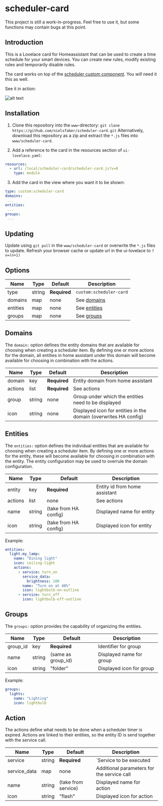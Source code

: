 # scheduler-card

This project is still a work-in-progress. Feel free to use it, but some functions may contain bugs at this point.

## Introduction
This is a Lovelace card for Homeassistant that can be used to create a time schedule for your smart devices.
You can create new rules, modify existing rules and temporarily disable rules.

The card works on top of the [scheduler custom component](https://github.com/nielsfaber/scheduler-component). You *will* need it this as well.

See it in action:

![alt text](https://github.com/nielsfaber/scheduler-card/blob/master/screenshots/Demonstration.gif?raw=true "demonstration video")

## Installation

1. Clone this repository into the `www`-directory: `git clone https://github.com/nielsfaber/scheduler-card.git` Alternatively, download this repository as a zip and extract the `*.js` files into `www/scheduler-card`.

2. Add a reference to the card in the resources section of `ui-lovelace.yaml`:

  ```yaml
  resources:
    - url: /local/scheduler-card/scheduler-card.js?v=0
      type: module
  ```
  
 3. Add the card in the view where you want it to be shown:
 
  ```yaml
 type: custom:scheduler-card
 domains:
   ...
 entities:
   ...
 groups:
   ...
  ```

## Updating

Update using `git pull` in the `www/scheduler-card` or overwrite the `*.js` files to update.
Refresh your browser cache or update url in the ui-lovelace to `?v=(n+1)`


## Options

| Name | Type | Default | Description
| ---- | ---- | ------- | -----------
| type | string | **Required** | `custom:scheduler-card`
| domains | map | none | See [domains](#domains)
| entities | map | none | See [entities](#entities)
| groups | map | none | See [groups](#groups)

## Domains
The `domain:` option defines the entity domains that are available for choosing when creating a scheduler item.
By defining one or more actions for the domain, all entities in home assistant under this domain will become available for choosing in combination with the actions.

| Name | Type | Default | Description
| ---- | ---- | ------- | -----------
| domain | key | **Required** | Entity domain from home assistant
| actions | list | **Required** | See actions
| group | string | none | Group under which the entities need to be displayed
| icon | string | none | Displayed icon for entities in the domain (overwrites HA config)

## Entities
The `entities:` option defines the individual entities that are available for choosing when creating a scheduler item.
By defining one or more actions for the entity, these will become available for choosing in combination with the entity.
The entity configuration may be used to overrule the domain configuration.

| Name | Type | Default | Description
| ---- | ---- | ------- | -----------
| entity | key | **Required** | Entity id from home assistant
| actions | list | none | See actions
| name | string | (take from HA config) | Displayed name for entity
| icon | string | (take from HA config) | Displayed icon for entity

Example:
  ```yaml
entities:
    light.my_lamp:
      name: "Dining light"
      icon: ceiling-light
      actions: 
        - service: turn_on
          service_data:
            brightness: 100
          name: "Turn on at 40%"
          icon: lightbulb-on-outline
        - service: turn_off
          icon: lightbulb-off-outline 
  ```

## Groups
The `groups:` option provides the capability of organizing the entities.

| Name | Type | Default | Description
| ---- | ---- | ------- | -----------
| group_id | key | **Required** | Identifier for group
| name | string | (same as group_id) | Displayed name for group
| icon | string | "folder" | Displayed icon for group

Example:
  ```yaml
groups:
    lights:
      name: "Lighting"
      icon: lightbulb
  ```
## Action
The actions define what needs to be done when a scheduler timer is expired.
Actions are linked to their entities, so the entity ID is send together with the service call.

| Name | Type | Default | Description
| ---- | ---- | ------- | -----------
| service | string | **Required** | `Service to be executed
| service_data | map | none | Additional parameters for the service call
| name | string | (take from service) | Displayed name for action
| icon | string | "flash" | Displayed icon for action
